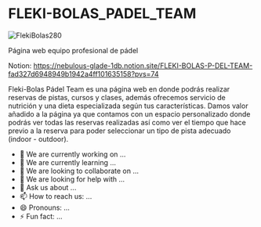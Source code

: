 # FLEKI-BOLAS_PADEL_TEAM

![FlekiBolas280](https://github.com/SantiTru/FLEKI-BOLAS_PADEL_TEAM/assets/117385307/8f5a20de-9129-4e3e-99bb-b97880204160)

Página web equipo profesional de pádel


Notion: https://nebulous-glade-1db.notion.site/FLEKI-BOLAS-P-DEL-TEAM-fad327d6948949b1942a4ff101635158?pvs=74

Fleki-Bolas Pádel Team es una página web en donde podrás realizar reservas de pistas, cursos y clases, además ofrecemos servicio de nutrición y una dieta especializada según tus características. Damos valor añadido a la página ya que contamos con un espacio personalizado donde podrás ver todas las reservas realizadas así como ver el tiempo que hace previo a la reserva para poder seleccionar un tipo de pista adecuado (indoor - outdoor).

- 🔭 We are currently working on ...
- 🌱 We are currently learning ...
- 👯 We are looking to collaborate on ...
- 🤔 We are looking for help with ...
- 💬 Ask us about ...
- 📫 How to reach us: ...
- 😄 Pronouns: ...
- ⚡ Fun fact: ...
